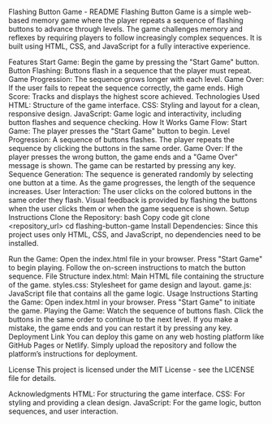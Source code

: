 Flashing Button Game - README
Flashing Button Game is a simple web-based memory game where the player repeats a sequence of flashing buttons to advance through levels. The game challenges memory and reflexes by requiring players to follow increasingly complex sequences. It is built using HTML, CSS, and JavaScript for a fully interactive experience.

Features
Start Game: Begin the game by pressing the "Start Game" button.
Button Flashing: Buttons flash in a sequence that the player must repeat.
Game Progression: The sequence grows longer with each level.
Game Over: If the user fails to repeat the sequence correctly, the game ends.
High Score: Tracks and displays the highest score achieved.
Technologies Used
HTML: Structure of the game interface.
CSS: Styling and layout for a clean, responsive design.
JavaScript: Game logic and interactivity, including button flashes and sequence checking.
How It Works
Game Flow:
Start Game: The player presses the "Start Game" button to begin.
Level Progression: A sequence of buttons flashes. The player repeats the sequence by clicking the buttons in the same order.
Game Over: If the player presses the wrong button, the game ends and a "Game Over" message is shown. The game can be restarted by pressing any key.
Sequence Generation:
The sequence is generated randomly by selecting one button at a time.
As the game progresses, the length of the sequence increases.
User Interaction:
The user clicks on the colored buttons in the same order they flash.
Visual feedback is provided by flashing the buttons when the user clicks them or when the game sequence is shown.
Setup Instructions
Clone the Repository:
bash
Copy code
git clone <repository_url>
cd flashing-button-game
Install Dependencies:
Since this project uses only HTML, CSS, and JavaScript, no dependencies need to be installed.

Run the Game:
Open the index.html file in your browser.
Press "Start Game" to begin playing.
Follow the on-screen instructions to match the button sequence.
File Structure
index.html: Main HTML file containing the structure of the game.
styles.css: Stylesheet for game design and layout.
game.js: JavaScript file that contains all the game logic.
Usage Instructions
Starting the Game:
Open index.html in your browser.
Press "Start Game" to initiate the game.
Playing the Game:
Watch the sequence of buttons flash.
Click the buttons in the same order to continue to the next level.
If you make a mistake, the game ends and you can restart it by pressing any key.
Deployment Link
You can deploy this game on any web hosting platform like GitHub Pages or Netlify. Simply upload the repository and follow the platform’s instructions for deployment.

License
This project is licensed under the MIT License - see the LICENSE file for details.

Acknowledgments
HTML: For structuring the game interface.
CSS: For styling and providing a clean design.
JavaScript: For the game logic, button sequences, and user interaction.
